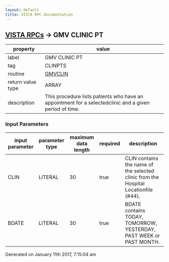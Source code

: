 ```yaml
---
layout: default
title: VISTA RPC documentation
---
```




## [VISTA RPCs](TableOfContent.md) &#8594; GMV CLINIC PT 

 property | value 
--- | --- 
 label | GMV CLINIC PT
 tag | CLINPTS
 routine | [GMVCLIN](http://code.osehra.org/dox/Routine_GMVCLIN_source.html)
 return value type | ARRAY
 description | This procedure lists patients who have an appointment for a selectedclinic and a given period of time.

### Input Parameters

| input parameter | parameter type | maximum data length | required | description | 
| --- | --- | --- | --- | --- | 
| CLIN | LITERAL | 30 | true | CLIN contains the name of the selected clinic from the Hospital Locationfile (#44). | 
| BDATE | LITERAL | 30 | true | BDATE contains TODAY, TOMORROW, YESTERDAY, PAST WEEK or PAST MONTH. | 




 Generated on January 11th 2017, 7:15:04 am